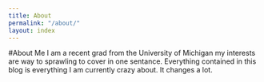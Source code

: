 ```yaml
---
title: About
permalink: "/about/"
layout: index
---
```


#About Me
I am a recent grad from the University of Michigan my interests are way to sprawling to cover in one sentance. Everything contained in this blog is everything I am currently crazy about. It changes a lot.
